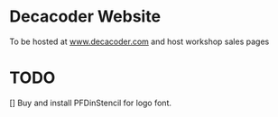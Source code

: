 Decacoder Website
=================

To be hosted at www.decacoder.com and host workshop sales pages


TODO
====

[] Buy and install PFDinStencil for logo font.

